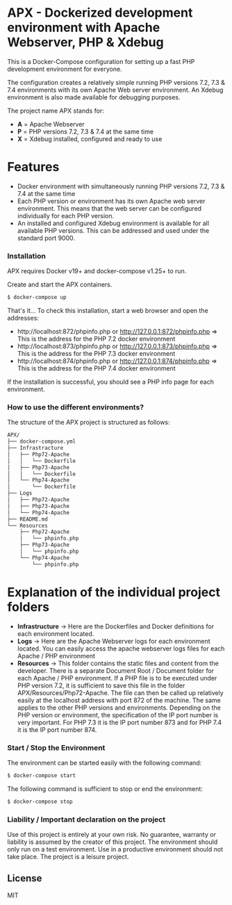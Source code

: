 # APX - Dockerized development environment with **A**pache Webserver, **P**HP & **X**debug
This is a Docker-Compose configuration for setting up a fast PHP development environment for everyone.

The configuration creates a relatively simple running PHP versions 7.2, 7.3 & 7.4 environments with its own Apache Web server environment.
An Xdebug environment is also made available for debugging purposes.

The project name APX stands for:
  - **A** = Apache Webserver
  - **P** = PHP versions 7.2, 7.3 & 7.4 at the same time
  - **X** = Xdebug installed, configured and ready to use

# Features

  - Docker environment with simultaneously running PHP versions 7.2, 7.3 & 7.4 at the same time
  - Each PHP version or environment has its own Apache web server environment. This means that the web server can be  configured individually for each PHP version.
  - An installed and configured Xdebug environment is available for all available PHP versions. This can be addressed and used under the standard port 9000.

### Installation
APX requires Docker v19+ and docker-compose v1.25+ to run.

Create and start the APX containers.
```sh
$ docker-compose up
```

That's it...
To check this installation, start a web browser and open the addresses:
 - http://localhost:872/phpinfo.php or http://127.0.0.1:872/phpinfo.php => This is the address for the PHP 7.2 docker environment
 - http://localhost:873/phpinfo.php or http://127.0.0.1:873/phpinfo.php => This is the address for the PHP 7.3 docker environment
 - http://localhost:874/phpinfo.php or http://127.0.0.1:874/phpinfo.php => This is the address for the PHP 7.4 docker environment

If the installation is successful, you should see a PHP info page for each environment.


### How to use the different environments?
The structure of the APX project is structured as follows:
```sh
APX/
├── docker-compose.yml
├── Infrastracture
│   ├── Php72-Apache
│   │   └── Dockerfile
│   ├── Php73-Apache
│   │   └── Dockerfile
│   └── Php74-Apache
│       └── Dockerfile
├── Logs
│   ├── Php72-Apache
│   ├── Php73-Apache
│   └── Php74-Apache
├── README.md
└── Resources
    ├── Php72-Apache
    │   └── phpinfo.php
    ├── Php73-Apache
    │   └── phpinfo.php
    └── Php74-Apache
        └── phpinfo.php
```
# Explanation of the individual project folders
- **Infrastructure** -> Here are the Dockerfiles and Docker definitions for each environment located.
- **Logs** -> Here are the Apache Webserver logs for each environment located. You can easily access the apache webserver logs files for each Apache / PHP environment
- **Resources** -> This folder contains the static files and content from the developer.
There is a separate Document Root / Document folder for each Apache / PHP environment. If a PHP file is to be executed under PHP version 7.2, it is sufficient to save this file in the folder APX/Resources/Php72-Apache. The file can then be called up relatively easily at the localhost address with port 872 of the machine. The same applies to the other PHP versions and environments. Depending on the PHP version or environment, the specification of the IP port number is very important. For PHP 7.3 it is the IP port number 873 and for PHP 7.4 it is the IP port number 874.

### Start / Stop the Environment
The environment can be started easily with the following command:
```sh
$ docker-compose start
```
The following command is sufficient to stop or end the environment:
```sh
$ docker-compose stop
```

### Liability / Important declaration on the project
Use of this project is entirely at your own risk. No guarantee, warranty or liability is assumed by the creator of this project. The environment should only run on a test environment. Use in a productive environment should not take place. The project is a leisure project.

License
----

MIT

